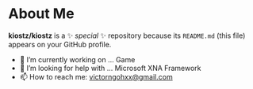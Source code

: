 # About Me

**kiostz/kiostz** is a ✨ _special_ ✨ repository because its `README.md` (this file) appears on your GitHub profile.

- 🔭 I’m currently working on ...
	Game
- 🤔 I’m looking for help with ...
	Microsoft XNA Framework
- 📫 How to reach me: victorngohxx@gmail.com
